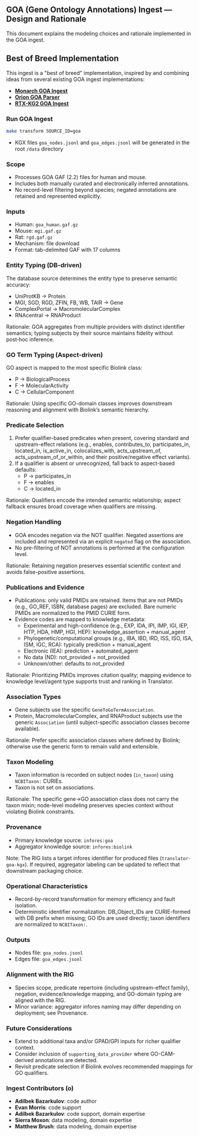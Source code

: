 ## GOA (Gene Ontology Annotations) Ingest — Design and Rationale

This document explains the modeling choices and rationale implemented in the GOA ingest.

## Best of Breed Implementation

This ingest is a "best of breed" implementation, inspired by and combining ideas from several existing GOA ingest implementations:

- **[Monarch GOA Ingest](https://github.com/monarch-initiative/go-ingest/tree/afc03f3331642d83989f07eef06e1b2c483e7118/src/go_ingest)**
- **[Orion GOA Parser](https://github.com/RobokopU24/ORION/tree/e4d4eb54b4cffb19bd06b0f83558515f752e3b28/parsers/GOA/src)**
- **[RTX-KG2 GOA Ingest](https://github.com/RTXteam/RTX-KG2/blob/master/convert/go_gpa_to_kg_jsonl.py)**

### Run GOA Ingest
```bash
make transform SOURCE_ID=goa
```
- KGX files `goa_nodes.jsonl` and `goa_edges.jsonl` will be generated in the root `/data` directory

### Scope
- Processes GOA GAF (2.2) files for human and mouse.
- Includes both manually curated and electronically inferred annotations.
- No record-level filtering beyond species; negated annotations are retained and represented explicitly.

### Inputs
- Human: `goa_human.gaf.gz`
- Mouse: `mgi.gaf.gz`
- Rat: `rgd.gaf.gz`
- Mechanism: file download
- Format: tab-delimited GAF with 17 columns

### Entity Typing (DB-driven)
The database source determines the entity type to preserve semantic accuracy:
- UniProtKB → Protein
- MGI, SGD, RGD, ZFIN, FB, WB, TAIR → Gene
- ComplexPortal → MacromolecularComplex
- RNAcentral → RNAProduct

Rationale: GOA aggregates from multiple providers with distinct identifier semantics; typing subjects by their source maintains fidelity without post‑hoc inference.

### GO Term Typing (Aspect-driven)
GO aspect is mapped to the most specific Biolink class:
- P → BiologicalProcess
- F → MolecularActivity
- C → CellularComponent

Rationale: Using specific GO-domain classes improves downstream reasoning and alignment with Biolink’s semantic hierarchy.

### Predicate Selection
1. Prefer qualifier-based predicates when present, covering standard and upstream-effect relations (e.g., enables, contributes_to, participates_in, located_in, is_active_in, colocalizes_with, acts_upstream_of, acts_upstream_of_or_within, and their positive/negative effect variants).
2. If a qualifier is absent or unrecognized, fall back to aspect-based defaults:
   - P → participates_in
   - F → enables
   - C → located_in

Rationale: Qualifiers encode the intended semantic relationship; aspect fallback ensures broad coverage when qualifiers are missing.

### Negation Handling
- GOA encodes negation via the NOT qualifier. Negated assertions are included and represented via an explicit `negated` flag on the association.
- No pre-filtering of NOT annotations is performed at the configuration level.

Rationale: Retaining negation preserves essential scientific context and avoids false-positive assertions.

### Publications and Evidence
- Publications: only valid PMIDs are retained. Items that are not PMIDs (e.g., GO_REF, ISBN, database pages) are excluded. Bare numeric PMIDs are normalized to the PMID CURIE form.
- Evidence codes are mapped to knowledge metadata:
  - Experimental and high-confidence (e.g., EXP, IDA, IPI, IMP, IGI, IEP, HTP, HDA, HMP, HGI, HEP): knowledge_assertion + manual_agent
  - Phylogenetic/computational groups (e.g., IBA, IBD, IRD, ISS, ISO, ISA, ISM, IGC, RCA): typically prediction + manual_agent
  - Electronic (IEA): prediction + automated_agent
  - No data (ND): not_provided + not_provided
  - Unknown/other: defaults to not_provided

Rationale: Prioritizing PMIDs improves citation quality; mapping evidence to knowledge level/agent type supports trust and ranking in Translator.

### Association Types
- Gene subjects use the specific `GeneToGoTermAssociation`.
- Protein, MacromolecularComplex, and RNAProduct subjects use the generic `Association` (until subject-specific association classes become available).

Rationale: Prefer specific association classes where defined by Biolink; otherwise use the generic form to remain valid and extensible.

### Taxon Modeling
- Taxon information is recorded on subject nodes (`in_taxon`) using `NCBITaxon:` CURIEs.
- Taxon is not set on associations.

Rationale: The specific gene→GO association class does not carry the taxon mixin; node-level modeling preserves species context without violating Biolink constraints.

### Provenance
- Primary knowledge source: `infores:goa`
- Aggregator knowledge source: `infores:biolink`

Note: The RIG lists a target infores identifier for produced files (`translator-goa-kgx`). If required, aggregator labeling can be updated to reflect that downstream packaging choice.

### Operational Characteristics
- Record-by-record transformation for memory efficiency and fault isolation.
- Deterministic identifier normalization: DB_Object_IDs are CURIE-formed with DB prefix when missing; GO IDs are used directly; taxon identifiers are normalized to `NCBITaxon:`.

### Outputs
- Nodes file: `goa_nodes.jsonl`
- Edges file: `goa_edges.jsonl`

### Alignment with the RIG
- Species scope, predicate repertoire (including upstream-effect family), negation, evidence/knowledge mapping, and GO-domain typing are aligned with the RIG.
- Minor variance: aggregator infores naming may differ depending on deployment; see Provenance.

### Future Considerations
- Extend to additional taxa and/or GPAD/GPI inputs for richer qualifier context.
- Consider inclusion of `supporting_data_provider` where GO-CAM-derived annotations are detected.
- Revisit predicate selection if Biolink evolves recommended mappings for GO qualifiers.

### Ingest Contributors (o)
- **Adilbek Bazarkulov**: code author
- **Evan Morris**: code support
- **Adilbek Bazarkulov**: code support, domain expertise
- **Sierra Moxon**: data modeling, domain expertise
- **Matthew Brush**: data modeling, domain expertise

